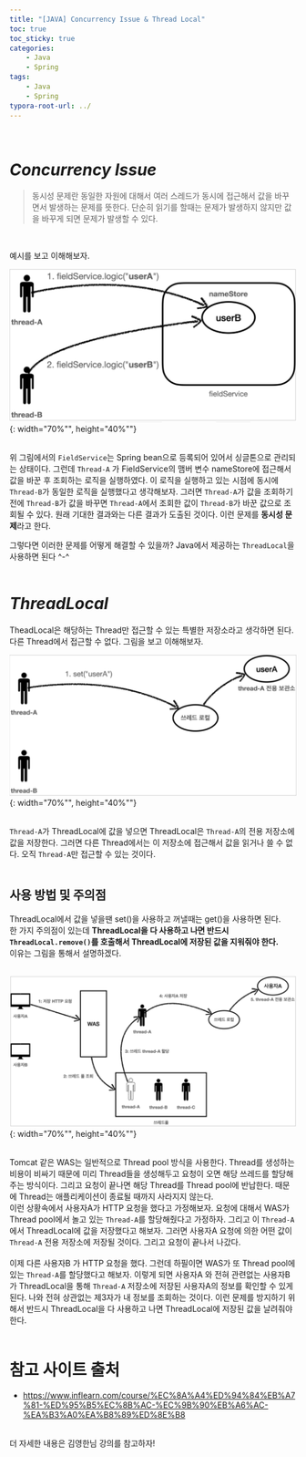 ```yaml
---
title: "[JAVA] Concurrency Issue & Thread Local"
toc: true
toc_sticky: true
categories: 
    - Java
    - Spring
tags:
    - Java
    - Spring
typora-root-url: ../
---
```


<br>

# *Concurrency Issue*

> 동시성 문제란 동일한 자원에 대해서 여러 스레드가 동시에 접근해서 값을 바꾸면서 발생하는 문제를 뜻한다. 단순히 읽기를 할때는 문제가 발생하지 않지만 값을 바꾸게 되면 문제가 발생할 수 있다.

<br>

예시를 보고 이해해보자.

![img1](/assets/images/30_1.png){: width="70%"", height="40%""} <br><br>

위 그림에서의 `FieldService`는 Spring bean으로 등록되어 있어서 싱글톤으로 관리되는 상태이다. 그런데 `Thread-A` 가 FieldService의 맴버 변수 nameStore에 접근해서 값을 바꾼 후 조회하는 로직을 실행하였다. 이 로직을 실행하고 있는 시점에 동시에 `Thread-B`가 동일한 로직을 실행했다고 생각해보자. 그러면 `Thread-A`가 값을 조회하기 전에 `Thread-B`가 값을 바꾸면 `Thread-A`에서 조회한 값이 `Thread-B`가 바꾼 값으로 조회될 수 있다. 원래 기대한 결과와는 다른 결과가 도출된 것이다. 이런 문제를 **동시성 문제**라고 한다. <br>

그렇다면 이러한 문제를 어떻게 해결할 수 있을까? Java에서 제공하는 `ThreadLocal`을 사용하면 된다 ^-^ <br><br>

# *ThreadLocal*

TheadLocal은 해당하는 Thread만 접근할 수 있는 특별한 저장소라고 생각하면 된다. 다른 Thread에서 접근할 수 없다. 그림을 보고 이해해보자.

![img2](/assets/images/30_2.png){: width="70%"", height="40%""} <br><br>

`Thread-A`가 ThreadLocal에 값을 넣으면 ThreadLocal은 `Thread-A`의 전용 저장소에 값을 저장한다. 그러면 다른 Thread에서는 이 저장소에 접근해서 값을 읽거나 쓸 수 없다. 오직 `Thread-A`만 접근할 수 있는 것이다. <br><br>

## 사용 방법 및 주의점
ThreadLocal에서 값을 넣을땐 set()을 사용하고 꺼낼때는 get()을 사용하면 된다. <br>
한 가지 주의점이 있는데 **ThreadLocal을 다 사용하고 나면 반드시 `ThreadLocal.remove()`를 호출해서 ThreadLocal에 저장된 값을 지워줘야 한다.** <br>
이유는 그림을 통해서 설명하겠다. <br><br>

![img3](/assets/images/30_3.png){: width="70%"", height="40%""} <br><br>

Tomcat 같은 WAS는 일반적으로 Thread pool 방식을 사용한다. Thread를 생성하는 비용이 비싸기 때문에 미리 Thread들을 생성해두고 요청이 오면 해당 쓰레드를 할당해주는 방식이다. 그리고 요청이 끝나면 해당 Thread를 Thread pool에 반납한다. 때문에 Thread는 애플리케이션이 종료될 때까지 사라지지 않는다. <br>
이런 상황속에서 사용자A가 HTTP 요청을 했다고 가정해보자. 요청에 대해서 WAS가 Thread pool에서 놀고 있는 `Thread-A`를 할당해줬다고 가정하자. 그리고 이 `Thread-A`에서 ThreadLocal에 값을 저장했다고 해보자. 그러면 사용자A 요청에 의한 어떤 값이 `Thread-A` 전용 저장소에 저장될 것이다. 그리고 요청이 끝나서 나갔다. <br><br>
이제 다른 사용자B 가 HTTP 요청을 했다. 그런데 하필이면 WAS가 또 Thread pool에 있는 `Thread-A`를 할당했다고 해보자. 이렇게 되면 사용자A 와 전혀 관련없는 사용자B가 ThreadLocal을 통해 `Thread-A` 저장소에 저장된 사용자A의 정보를 확인할 수 있게 된다. 나와 전혀 상관없는 제3자가 내 정보를 조회하는 것이다. 이런 문제를 방지하기 위해서 반드시 ThreadLocal을 다 사용하고 나면 ThreadLocal에 저장된 값을 날려줘야 한다. <br><br>

# 참고 사이트 출처

* https://www.inflearn.com/course/%EC%8A%A4%ED%94%84%EB%A7%81-%ED%95%B5%EC%8B%AC-%EC%9B%90%EB%A6%AC-%EA%B3%A0%EA%B8%89%ED%8E%B8

<br>
더 자세한 내용은 김영한님 강의를 참고하자!